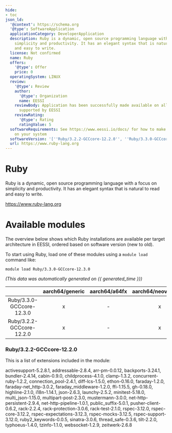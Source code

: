```yaml
---
hide:
- toc
json_ld:
  '@context': https://schema.org
  '@type': SoftwareApplication
  applicationCategory: DeveloperApplication
  description: Ruby is a dynamic, open source programming language with a focus on
    simplicity and productivity. It has an elegant syntax that is natural to read
    and easy to write.
  license: Not confirmed
  name: Ruby
  offers:
    '@type': Offer
    price: 0
  operatingSystem: LINUX
  review:
    '@type': Review
    author:
      '@type': Organization
      name: EESSI
    reviewBody: Application has been successfully made available on all architectures
      supported by EESSI
    reviewRating:
      '@type': Rating
      ratingValue: 5
  softwareRequirements: See https://www.eessi.io/docs/ for how to make EESSI available
    on your system
  softwareVersion: '[''Ruby/3.2.2-GCCcore-12.2.0'', ''Ruby/3.3.0-GCCcore-12.3.0'']'
  url: https://www.ruby-lang.org
---
```


Ruby
====


Ruby is a dynamic, open source programming language with a focus on simplicity and productivity. It has an elegant syntax that is natural to read and easy to write.

https://www.ruby-lang.org
# Available modules


The overview below shows which Ruby installations are available per target architecture in EESSI, ordered based on software version (new to old).

To start using Ruby, load one of these modules using a `module load` command like:

```shell
module load Ruby/3.3.0-GCCcore-12.3.0
```

*(This data was automatically generated on {{ generated_time }})*

| |aarch64/generic|aarch64/a64fx|aarch64/neoverse_n1|aarch64/neoverse_v1|aarch64/nvidia/grace|x86_64/generic|x86_64/amd/zen2|x86_64/amd/zen3|x86_64/amd/zen4|x86_64/intel/cascadelake|x86_64/intel/haswell|x86_64/intel/icelake|x86_64/intel/sapphirerapids|x86_64/intel/skylake_avx512|
| :---: | :---: | :---: | :---: | :---: | :---: | :---: | :---: | :---: | :---: | :---: | :---: | :---: | :---: | :---: |
|Ruby/3.3.0-GCCcore-12.3.0|x|-|x|x|x|x|x|x|x|x|x|x|x|x|
|Ruby/3.2.2-GCCcore-12.2.0|x|-|x|x|x|x|x|x|x|x|x|x|x|x|


### Ruby/3.2.2-GCCcore-12.2.0

This is a list of extensions included in the module:

activesupport-5.2.8.1, addressable-2.8.4, arr-pm-0.0.12, backports-3.24.1, bundler-2.4.14, cabin-0.9.0, childprocess-4.1.0, clamp-1.3.2, concurrent-ruby-1.2.2, connection_pool-2.4.1, diff-lcs-1.5.0, ethon-0.16.0, faraday-1.2.0, faraday-net_http-3.0.2, faraday_middleware-1.2.0, ffi-1.15.5, gh-0.18.0, highline-2.1.0, i18n-1.14.1, json-2.6.3, launchy-2.5.2, minitest-5.18.0, multi_json-1.15.0, multipart-post-2.3.0, mustermann-3.0.0, net-http-persistent-2.9.4, net-http-pipeline-1.0.1, public_suffix-5.0.1, pusher-client-0.6.2, rack-2.2.4, rack-protection-3.0.6, rack-test-2.1.0, rspec-3.12.0, rspec-core-3.12.2, rspec-expectations-3.12.3, rspec-mocks-3.12.5, rspec-support-3.12.0, ruby2_keywords-0.0.5, sinatra-3.0.6, thread_safe-0.3.6, tilt-2.2.0, typhoeus-1.4.0, tzinfo-1.1.0, websocket-1.2.9, zeitwerk-2.6.8